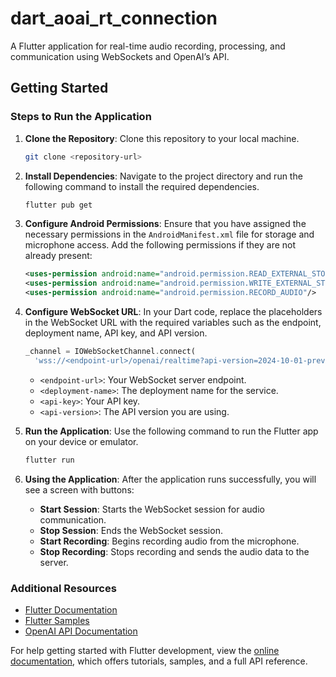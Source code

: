 # dart_aoai_rt_connection

A Flutter application for real-time audio recording, processing, and communication using WebSockets and OpenAI’s API.

## Getting Started

### Steps to Run the Application

1. **Clone the Repository**: Clone this repository to your local machine.

    ```bash
    git clone <repository-url>
    ```

2. **Install Dependencies**: Navigate to the project directory and run the following command to install the required dependencies.

    ```bash
    flutter pub get
    ```

3. **Configure Android Permissions**: Ensure that you have assigned the necessary permissions in the `AndroidManifest.xml` file for storage and microphone access. Add the following permissions if they are not already present:

    ```xml
    <uses-permission android:name="android.permission.READ_EXTERNAL_STORAGE"/>
    <uses-permission android:name="android.permission.WRITE_EXTERNAL_STORAGE"/>
    <uses-permission android:name="android.permission.RECORD_AUDIO"/>
    ```

4. **Configure WebSocket URL**: In your Dart code, replace the placeholders in the WebSocket URL with the required variables such as the endpoint, deployment name, API key, and API version.

    ```dart
    _channel = IOWebSocketChannel.connect(
      'wss://<endpoint-url>/openai/realtime?api-version=2024-10-01-preview&deployment=<deployment-name>&api-key=<api-key>');
    ```

    - `<endpoint-url>`: Your WebSocket server endpoint.
    - `<deployment-name>`: The deployment name for the service.
    - `<api-key>`: Your API key.
    - `<api-version>`: The API version you are using.

5. **Run the Application**: Use the following command to run the Flutter app on your device or emulator.

    ```bash
    flutter run
    ```

6. **Using the Application**: After the application runs successfully, you will see a screen with buttons:
    - **Start Session**: Starts the WebSocket session for audio communication.
    - **Stop Session**: Ends the WebSocket session.
    - **Start Recording**: Begins recording audio from the microphone.
    - **Stop Recording**: Stops recording and sends the audio data to the server.

### Additional Resources

- [Flutter Documentation](https://docs.flutter.dev/)
- [Flutter Samples](https://docs.flutter.dev/cookbook)
- [OpenAI API Documentation](https://platform.openai.com/docs/)
  
For help getting started with Flutter development, view the [online documentation](https://docs.flutter.dev/), which offers tutorials, samples, and a full API reference.

